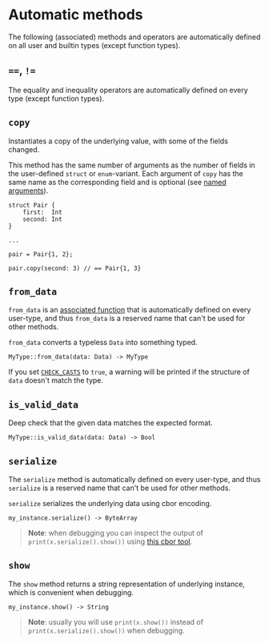 # Automatic methods

The following (associated) methods and operators are automatically defined on all user and builtin types (except function types).

## `==`, `!=`

The equality and inequality operators are automatically defined on every type (except function types).

## `copy`

Instantiates a copy of the underlying value, with some of the fields changed.

This method has the same number of arguments as the number of fields in the user-defined `struct` or `enum`-variant. Each argument of `copy` has the same name as the corresponding field and is optional (see [named arguments](../../functions/named_arguments.md)).

```helios
struct Pair {
    first:  Int
    second: Int
}

...

pair = Pair{1, 2};

pair.copy(second: 3) // == Pair{1, 3}
```

## `from_data`

`from_data` is an [associated function](./associated-functions-and-constants.md) that is automatically defined on every user-type, and thus `from_data` is a reserved name that can't be used for other methods.

`from_data` converts a typeless `Data` into something typed.

```helios
MyType::from_data(data: Data) -> MyType
```

If you set [`CHECK_CASTS`](../../../api/reference/namespaces/config.md#check_casts) to `true`, a warning will be printed if the structure of `data` doesn't match the type.

## `is_valid_data`

Deep check that the given data matches the expected format.

```helios
MyType::is_valid_data(data: Data) -> Bool
```

## `serialize`

The `serialize` method is automatically defined on every user-type, and thus `serialize` is a reserved name that can't be used for other methods.

`serialize` serializes the underlying data using cbor encoding.

```helios
my_instance.serialize() -> ByteArray
```

> **Note**: when debugging you can inspect the output of `print(x.serialize().show())` using [this cbor tool](https://cbor.nemo157.com).

## `show`

The `show` method returns a string representation of underlying instance, which is convenient when debugging.

```helios
my_instance.show() -> String
```

> **Note**: usually you will use `print(x.show())` instead of `print(x.serialize().show())` when debugging.